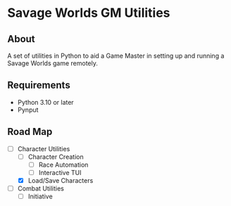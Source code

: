 # Savage Worlds GM Utilities

## About

A set of utilities in Python to aid a Game Master in setting up and running a
Savage Worlds game remotely.

## Requirements

- Python 3.10 or later
- Pynput

## Road Map

- [ ] Character Utilities
    - [ ] Character Creation
        - [ ] Race Automation
        - [ ] Interactive TUI
    - [x] Load/Save Characters
- [ ] Combat Utilities
    - [ ] Initiative
